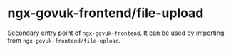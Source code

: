 # ngx-govuk-frontend/file-upload

Secondary entry point of `ngx-govuk-frontend`. It can be used by importing from `ngx-govuk-frontend/file-upload`.
